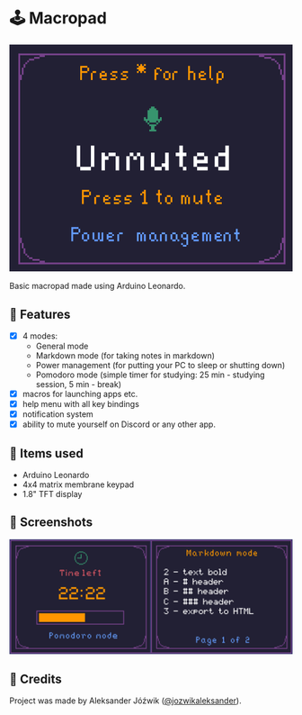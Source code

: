 # 🕹 Macropad

![UI](docs/power_management.png)

Basic macropad made using Arduino Leonardo.

## 📄 Features

- [x] 4 modes:
  - General mode
  - Markdown mode (for taking notes in markdown)
  - Power management (for putting your PC to sleep or shutting down)
  - Pomodoro mode (simple timer for studying: 25 min - studying session, 5 min - break)
- [x] macros for launching apps etc.
- [x] help menu with all key bindings
- [x] notification system
- [x] ability to mute yourself on Discord or any other app.

## 🧱 Items used
- Arduino Leonardo
- 4x4 matrix membrane keypad
- 1.8" TFT display

## 📸 Screenshots

![UI Screenshots](docs/ui.png)

## 👤 Credits
Project was made by Aleksander Jóźwik ([@jozwikaleksander](https://github.com/jozwikaleksander)).